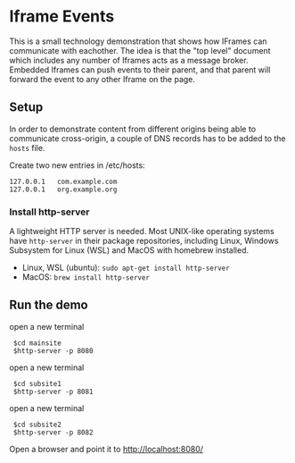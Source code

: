 # Iframe Events

This is a small technology demonstration that shows how IFrames can communicate with eachother. The idea is that the "top level" document which includes any number of Iframes acts as a message broker. Embedded Iframes can push events to their parent, and that parent will forward the event to any other Iframe on the page. 

## Setup
In order to demonstrate content from different origins being able to communicate cross-origin, a couple of DNS records has to be added to the `hosts` file.

Create two new entries in /etc/hosts:
```
127.0.0.1   com.example.com
127.0.0.1   org.example.org
```
### Install http-server
A lightweight HTTP server is needed. Most UNIX-like operating systems have `http-server` in their package repositories, including Linux, Windows Subsystem for Linux (WSL) and MacOS with homebrew installed.
* Linux, WSL (ubuntu): `sudo apt-get install http-server`
* MacOS: `brew install http-server`

## Run the demo
open a new terminal
```
 $cd mainsite
 $http-server -p 8080
```
open a new terminal
```
 $cd subsite1
 $http-server -p 8081
```
open a new terminal
```
 $cd subsite2
 $http-server -p 8082
```
Open a browser and point it to [http://localhost:8080/](http://locahost:8080/)
